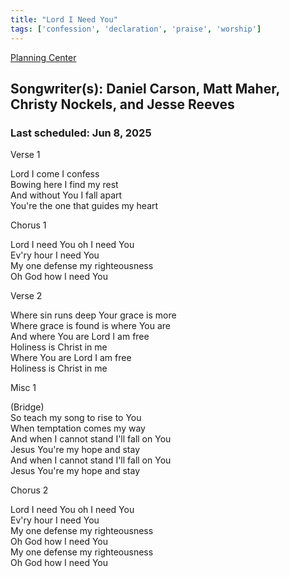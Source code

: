 ```yaml
---
title: "Lord I Need You"
tags: ['confession', 'declaration', 'praise', 'worship']
---
```


[Planning Center](https://services.planningcenteronline.com/songs/11909243)

## Songwriter(s): Daniel Carson, Matt Maher, Christy Nockels, and Jesse Reeves
### Last scheduled: Jun 8, 2025          

Verse 1  
  
Lord I come I confess  
Bowing here I find my rest  
And without You I fall apart  
You're the one that guides my heart  
  
Chorus 1  
  
Lord I need You oh I need You  
Ev'ry hour I need You  
My one defense my righteousness  
Oh God how I need You  
  
Verse 2  
  
Where sin runs deep Your grace is more  
Where grace is found is where You are  
And where You are Lord I am free  
Holiness is Christ in me  
Where You are Lord I am free  
Holiness is Christ in me  
  
Misc 1  
  
(Bridge)  
So teach my song to rise to You  
When temptation comes my way  
And when I cannot stand I'll fall on You  
Jesus You're my hope and stay  
And when I cannot stand I'll fall on You  
Jesus You're my hope and stay  
  
Chorus 2  
  
Lord I need You oh I need You  
Ev'ry hour I need You  
My one defense my righteousness  
Oh God how I need You  
My one defense my righteousness  
Oh God how I need You

